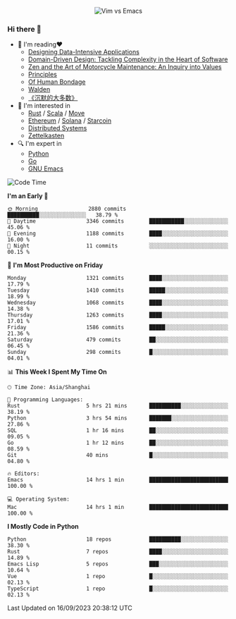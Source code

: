 <p align="center">
    <img src="https://gist.githubusercontent.com/coldnight/e696baffb094e71c96cb302118878eae/raw/40ea5053a6f66cc65f90f437e4173497da225958/banner.gif" alt="Vim vs Emacs" />
</p>

### Hi there 👋

- 📖 I'm reading❤️
    + [Designing Data-Intensive Applications](https://www.oreilly.com/library/view/designing-data-intensive-applications/9781491903063/)
    + [Domain-Driven Design: Tackling Complexity in the Heart of Software](https://www.dddcommunity.org/book/evans_2003/)
    + [Zen and the Art of Motorcycle Maintenance: An Inquiry into Values](https://en.wikipedia.org/wiki/Zen_and_the_Art_of_Motorcycle_Maintenance)
    + [Principles](https://www.principles.com/)
    + [Of Human Bondage](https://en.wikipedia.org/wiki/Of_Human_Bondage)
    + [Walden](https://en.wikipedia.org/wiki/Walden)
    + [《沉默的大多数》](https://en.wikipedia.org/wiki/Silent_majority)
- 🌱 I'm interested in
    + [Rust](https://www.rust-lang.org/) / [Scala](https://www.scala-lang.org/) / [Move](https://github.com/move-language/move/)
    + [Ethereum](https://ethereum.org/en/) / [Solana](https://solana.com/) / [Starcoin](https://github.com/starcoinorg/starcoin)
	+ [Distributed Systems](https://www.linuxzen.com/notes/topics/20200320174417_%E5%88%86%E5%B8%83%E5%BC%8F/)
	+ [Zettelkasten](https://www.linuxzen.com/notes/notes/20220120080920-slip_box/)
- 🔍 I'm expert in
    + [Python](https://www.python.org/)
    + [Go](https://go.dev/)
    + [GNU Emacs](https://www.gnu.org/software/emacs/)

<!--START_SECTION:waka-->
![Code Time](http://img.shields.io/badge/Code%20Time-2%2C376%20hrs%2059%20mins-blue)

**I'm an Early 🐤** 

```text
🌞 Morning                2880 commits        ██████████░░░░░░░░░░░░░░░   38.79 % 
🌆 Daytime                3346 commits        ███████████░░░░░░░░░░░░░░   45.06 % 
🌃 Evening                1188 commits        ████░░░░░░░░░░░░░░░░░░░░░   16.00 % 
🌙 Night                  11 commits          ░░░░░░░░░░░░░░░░░░░░░░░░░   00.15 % 
```
📅 **I'm Most Productive on Friday** 

```text
Monday                   1321 commits        ████░░░░░░░░░░░░░░░░░░░░░   17.79 % 
Tuesday                  1410 commits        █████░░░░░░░░░░░░░░░░░░░░   18.99 % 
Wednesday                1068 commits        ████░░░░░░░░░░░░░░░░░░░░░   14.38 % 
Thursday                 1263 commits        ████░░░░░░░░░░░░░░░░░░░░░   17.01 % 
Friday                   1586 commits        █████░░░░░░░░░░░░░░░░░░░░   21.36 % 
Saturday                 479 commits         ██░░░░░░░░░░░░░░░░░░░░░░░   06.45 % 
Sunday                   298 commits         █░░░░░░░░░░░░░░░░░░░░░░░░   04.01 % 
```


📊 **This Week I Spent My Time On** 

```text
🕑︎ Time Zone: Asia/Shanghai

💬 Programming Languages: 
Rust                     5 hrs 21 mins       ██████████░░░░░░░░░░░░░░░   38.19 % 
Python                   3 hrs 54 mins       ███████░░░░░░░░░░░░░░░░░░   27.86 % 
SQL                      1 hr 16 mins        ██░░░░░░░░░░░░░░░░░░░░░░░   09.05 % 
Go                       1 hr 12 mins        ██░░░░░░░░░░░░░░░░░░░░░░░   08.59 % 
Git                      40 mins             █░░░░░░░░░░░░░░░░░░░░░░░░   04.80 % 

🔥 Editors: 
Emacs                    14 hrs 1 min        █████████████████████████   100.00 % 

💻 Operating System: 
Mac                      14 hrs 1 min        █████████████████████████   100.00 % 
```

**I Mostly Code in Python** 

```text
Python                   18 repos            ██████████░░░░░░░░░░░░░░░   38.30 % 
Rust                     7 repos             ████░░░░░░░░░░░░░░░░░░░░░   14.89 % 
Emacs Lisp               5 repos             ███░░░░░░░░░░░░░░░░░░░░░░   10.64 % 
Vue                      1 repo              █░░░░░░░░░░░░░░░░░░░░░░░░   02.13 % 
TypeScript               1 repo              █░░░░░░░░░░░░░░░░░░░░░░░░   02.13 % 
```




 Last Updated on 16/09/2023 20:38:12 UTC
<!--END_SECTION:waka-->
